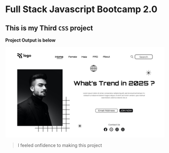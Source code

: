 # Full Stack Javascript Bootcamp 2.0

## This is my Third `CSS` project

**Project Output is below**

![Click Here TO Open Outut](./output.png)

>I feeled onfidence to making this project